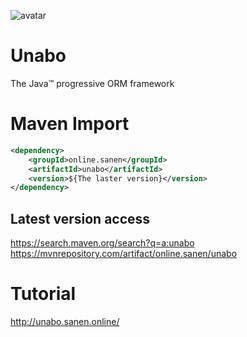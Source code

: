 ![avatar](http://unabo.sanen.online/img/logo.41d2d27f.svg)
# Unabo
The Java™ progressive ORM framework

# Maven Import

```xml
<dependency>
    <groupId>online.sanen</groupId>
    <artifactId>unabo</artifactId>
    <version>${The laster version}</version>
</dependency>
```
## Latest version access <br>
<a taget="_blank" href="https://search.maven.org/search?q=a:unabo">https://search.maven.org/search?q=a:unabo</a> <br>
<a taget="_blank" href="https://mvnrepository.com/artifact/online.sanen/unabo">https://mvnrepository.com/artifact/online.sanen/unabo</a>

# Tutorial

http://unabo.sanen.online/

